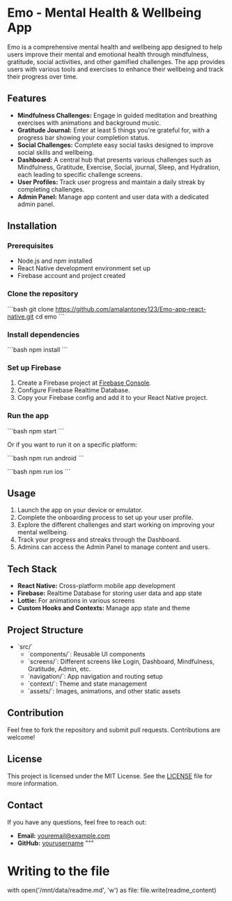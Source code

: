 # Emo - Mental Health & Wellbeing App

Emo is a comprehensive mental health and wellbeing app designed to help users improve their mental and emotional health through mindfulness, gratitude, social activities, and other gamified challenges. The app provides users with various tools and exercises to enhance their wellbeing and track their progress over time.

## Features

- **Mindfulness Challenges:** Engage in guided meditation and breathing exercises with animations and background music.
- **Gratitude Journal:** Enter at least 5 things you're grateful for, with a progress bar showing your completion status.
- **Social Challenges:** Complete easy social tasks designed to improve social skills and wellbeing.
- **Dashboard:** A central hub that presents various challenges such as Mindfulness, Gratitude, Exercise, Social, journal, Sleep, and Hydration, each leading to specific challenge screens.
- **User Profiles:** Track user progress and maintain a daily streak by completing challenges.
- **Admin Panel:** Manage app content and user data with a dedicated admin panel.

## Installation

### Prerequisites

- Node.js and npm installed
- React Native development environment set up
- Firebase account and project created

### Clone the repository

\`\`\`bash
git clone https://github.com/amalantoney123/Emo-app-react-native.git
cd emo
\`\`\`

### Install dependencies

\`\`\`bash
npm install
\`\`\`

### Set up Firebase

1. Create a Firebase project at [Firebase Console](https://console.firebase.google.com/).
2. Configure Firebase Realtime Database.
3. Copy your Firebase config and add it to your React Native project.

### Run the app

\`\`\`bash
npm start
\`\`\`

Or if you want to run it on a specific platform:

\`\`\`bash
npm run android
\`\`\`

\`\`\`bash
npm run ios
\`\`\`

## Usage

1. Launch the app on your device or emulator.
2. Complete the onboarding process to set up your user profile.
3. Explore the different challenges and start working on improving your mental wellbeing.
4. Track your progress and streaks through the Dashboard.
5. Admins can access the Admin Panel to manage content and users.

## Tech Stack

- **React Native:** Cross-platform mobile app development
- **Firebase:** Realtime Database for storing user data and app state
- **Lottie:** For animations in various screens
- **Custom Hooks and Contexts:** Manage app state and theme

## Project Structure

- \`src/\`
  - \`components/\`: Reusable UI components
  - \`screens/\`: Different screens like Login, Dashboard, Mindfulness, Gratitude, Admin, etc.
  - \`navigation/\`: App navigation and routing setup
  - \`context/\`: Theme and state management
  - \`assets/\`: Images, animations, and other static assets

## Contribution

Feel free to fork the repository and submit pull requests. Contributions are welcome!

## License

This project is licensed under the MIT License. See the [LICENSE](LICENSE) file for more information.

## Contact

If you have any questions, feel free to reach out:

- **Email:** youremail@example.com
- **GitHub:** [yourusername](https://github.com/amalantoney123)
"""

# Writing to the file
with open('/mnt/data/readme.md', 'w') as file:
    file.write(readme_content)
